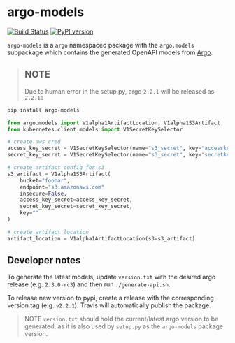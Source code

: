 # argo-models
[![Build Status](https://travis-ci.org/e2fyi/argo-models.svg?branch=master)](https://travis-ci.org/e2fyi/argo-models)
[![PyPI version](https://badge.fury.io/py/argo-models.svg)](https://badge.fury.io/py/argo-models)

`argo-models` is a `argo` namespaced package with the `argo.models` subpackage
which contains the generated OpenAPI models from [Argo](https://github.com/argoproj/argo).

> ## NOTE
> Due to human error in the setup.py, argo `2.2.1` will be released as `2.2.1a`

```bash
pip install argo-models
```

```py
from argo.models import V1alpha1ArtifactLocation, V1alpha1S3Artifact
from kubernetes.client.models import V1SecretKeySelector

# create aws cred
access_key_secret = V1SecretKeySelector(name="s3_secret", key="accesskey")
secret_key_secret = V1SecretKeySelector(name="s3_secret", key="secretkey")

# create artifact config for s3
s3_artifact = V1alpha1S3Artifact(
    bucket="foobar",
    endpoint="s3.amazonaws.com"
    insecure=False,
    access_key_secret=access_key_secret,
    secret_key_secret=secret_key_secret,
    key=""
)

# create artifact location
artifact_location = V1alpha1ArtifactLocation(s3=s3_artifact)

```

## Developer notes

To generate the latest models, update `version.txt` with the desired argo release 
(e.g. `2.3.0-rc3`) and then run `./generate-api.sh`.

To release new version to pypi, create a release with the corresponding version tag (e.g. `v2.2.1`). Travis will automatically publish the package.

> NOTE
> `version.txt` should hold the current/latest argo version to be generated, as it 
> is also used by `setup.py` as the `argo-models` package version.
